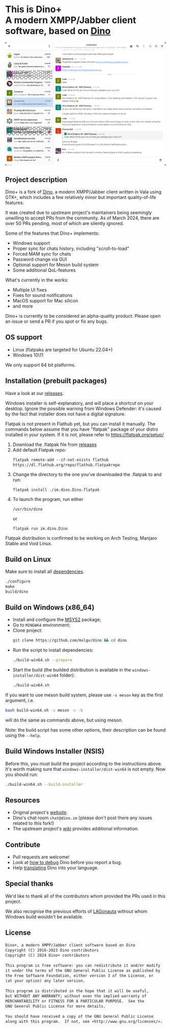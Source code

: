 This is Dino+<br />
A modern XMPP/Jabber client software, based on [Dino](https://github.com/dino/dino/)
=======

![screenshots](dino_plus.png)

Project description
------------
Dino+ is a fork of [Dino](https://github.com/dino/dino), a modern XMPP/Jabber client written in Vala using GTK+, which includes a few relatively minor but important quality-of-life features. 

It was created due to upstream project's maintainers being seemingly unwilling to accept PRs from the community. As of March 2024, there are over 50 PRs pending, most of which are silently ignored.

Some of the features that Dino+ implements:

* Windows support
* Proper sync for chats history, including "scroll-to-load"
* Forced MAM sync for chats
* Password change via GUI
* Optional support for Meson build system
* Some additional QoL-features

What's currently in the works:

* Multiple UI fixes
* Fixes for sound notifications
* MacOS support for Mac silicon
* and more

Dino+ is currently to be considered an alpha-quality product. Please open an issue or send a PR if you spot or fix any bugs.

OS support
------------
* Linux (flatpaks are targeted for Ubuntu 22.04+)
* Windows 10\11

We only support 64 bit platforms.

Installation (prebuilt packages)
------------
Have a look at our [releases](https://github.com/mxlgv/dino/releases).

Windows installer is self-explanatory, and will place a shortcut on your desktop. Ignore the possible warning from Windows Defender: it's caused by the fact that installer does not have a digital signature.

Flatpak is not present in Flathub yet, but you can install it manually. The commands below assume that you have "flatpak" package of your distro installed in your system. If it is not, please refer to https://flatpak.org/setup/

1) Download the .flatpak file from [releases](https://github.com/mxlgv/dino/releases)
2) Add default Flatpak repo:
    ```
    flatpak remote-add --if-not-exists flathub https://dl.flathub.org/repo/flathub.flatpakrepo
    ```
3) Change the directory to the one you've downloaded the .flatpak to and run:
    ```
    flatpak install ./im.dino.Dino.flatpak
    ```
4) To launch the program, run either
    ```
    /usr/bin/dino
    ```
    or
    ```
    flatpak run im.dino.Dino
    ```

Flatpak distribution is confirmed to be working on Arch Testing, Manjaro Stable and Void Linux.

Build on Linux
-----
Make sure to install all [dependencies](https://github.com/dino/dino/wiki/Build#dependencies).

    ./configure
    make
    build/dino

Build on Windows (x86_64)
------------
- Install and configure the [MSYS2](https://www.msys2.org/) package;
- Go to `MINGW64` environment;
- Clone project:
    ```sh
    git clone https://github.com/mxlgv/dino && cd dino
    ```
- Run the script to install dependencies:
    ```sh
    ./build-win64.sh --prepare
    ```
- Start the build (the builded distribution is available in the `windows-installer/dist-win64` folder):
    ```sh
    ./build-win64.sh
    ```
If you want to use meson build system, please use `-s meson` key as the first argument, i.e.
   ```sh
   bash build-win64.sh -s meson -c -b
   ```
will do the same as commands above, but using meson.

Note: the build script has some other options, their description can be found using the `--help`.

Build Windows Installer (NSIS)
------------
Before this, you must build the project according to the instructions above. It's worth making sure that `windows-installer/dist-win64` is not empty.
Now you should run:
```sh
./build-win64.sh --build-installer
```

Resources
---------
- Original project's [website](https://dino.im).
- Dino's chat room `chat@dino.im` (please don't post there any issues related to this fork!)
- The upstream project's [wiki](https://github.com/dino/dino/wiki) provides additional information.

Contribute
----------
- Pull requests are welcome!
- Look at [how to debug](https://github.com/dino/dino/wiki/Debugging) Dino before you report a bug.
- Help [translating](https://github.com/dino/dino/wiki/Translations) Dino into your language.

Special thanks
----------
We'd like to thank all of the contributors whom provided the PRs used in this project.

We also recognise the previous efforts of [LAGonauta](https://github.com/LAGonauta) without whom Windows build wouldn't be available.

License
-------
    Dino+, a modern XMPP/Jabber client software based on Dino
    Copyright (C) 2016-2023 Dino contributors
    Copyright (C) 2024 Dino+ contributors

    This program is free software: you can redistribute it and/or modify
    it under the terms of the GNU General Public License as published by
    the Free Software Foundation, either version 3 of the License, or
    (at your option) any later version.

    This program is distributed in the hope that it will be useful,
    but WITHOUT ANY WARRANTY; without even the implied warranty of
    MERCHANTABILITY or FITNESS FOR A PARTICULAR PURPOSE.  See the
    GNU General Public License for more details.

    You should have received a copy of the GNU General Public License
    along with this program.  If not, see <http://www.gnu.org/licenses/>.
